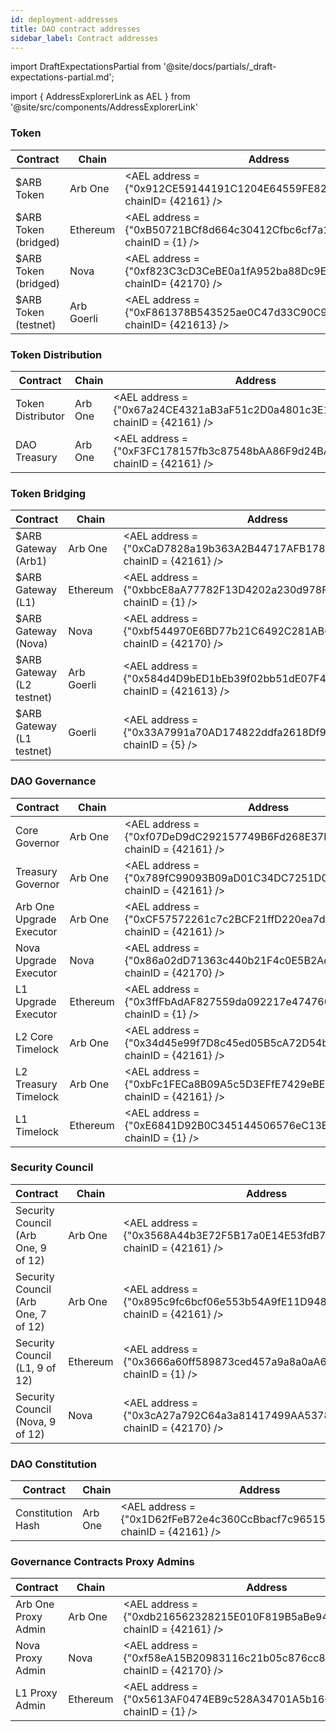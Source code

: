 ```yaml
---
id: deployment-addresses
title: DAO contract addresses
sidebar_label: Contract addresses
---
```


import DraftExpectationsPartial from '@site/docs/partials/\_draft-expectations-partial.md';

<DraftExpectationsPartial />

import { AddressExplorerLink as AEL } from '@site/src/components/AddressExplorerLink'

### Token

| Contract             | Chain      | Address                                                                            |
| -------------------- | ---------- | ---------------------------------------------------------------------------------- |
| $ARB Token           | Arb One    | <AEL address = {"0x912CE59144191C1204E64559FE8253a0e49E6548"} chainID= {42161} />  |
| $ARB Token (bridged) | Ethereum   | <AEL address = {"0xB50721BCf8d664c30412Cfbc6cf7a15145234ad1"} chainID = {1} />     |
| $ARB Token (bridged) | Nova       | <AEL address = {"0xf823C3cD3CeBE0a1fA952ba88Dc9EEf8e0Bf46AD"} chainID= {42170} />  |
| $ARB Token (testnet) | Arb Goerli | <AEL address = {"0xF861378B543525ae0C47d33C90C954Dc774Ac1F9"} chainID= {421613} /> |

### Token Distribution

| Contract          | Chain | Address                                                                            |
| ----------------- | ----- | ---------------------------------------------------------------------------------- |
| Token Distributor | Arb One | <AEL address = {"0x67a24CE4321aB3aF51c2D0a4801c3E111D88C9d9"} chainID = {42161} /> |
| DAO Treasury      | Arb One | <AEL address = {"0xF3FC178157fb3c87548bAA86F9d24BA38E649B58"} chainID = {42161} /> |

### Token Bridging

| Contract                  | Chain      | Address                                                                             |
| ------------------------- | ---------- | ----------------------------------------------------------------------------------- |
| $ARB Gateway (Arb1)       | Arb One    | <AEL address = {"0xCaD7828a19b363A2B44717AFB1786B5196974D8E"} chainID = {42161} />  |
| $ARB Gateway (L1)         | Ethereum   | <AEL address = {"0xbbcE8aA77782F13D4202a230d978F361B011dB27"} chainID = {1} />      |
| $ARB Gateway (Nova)       | Nova       | <AEL address = {"0xbf544970E6BD77b21C6492C281AB60d0770451F4"} chainID = {42170} />  |
| $ARB Gateway (L2 testnet) | Arb Goerli | <AEL address = {"0x584d4D9bED1bEb39f02bb51dE07F493D3A5CdaA0"} chainID = {421613} /> |
| $ARB Gateway (L1 testnet) | Goerli     | <AEL address = {"0x33A7991a70AD174822ddfa2618Df9C8f17c04563"} chainID = {5} />      |

### DAO Governance

| Contract                 | Chain    | Address                                                                            |
| ------------------------ | -------- | ---------------------------------------------------------------------------------- |
| Core Governor            | Arb One  | <AEL address = {"0xf07DeD9dC292157749B6Fd268E37DF6EA38395B9"} chainID = {42161} /> |
| Treasury Governor        | Arb One  | <AEL address = {"0x789fC99093B09aD01C34DC7251D0C89ce743e5a4"} chainID = {42161} /> |
| Arb One Upgrade Executor | Arb One  | <AEL address = {"0xCF57572261c7c2BCF21ffD220ea7d1a27D40A827"} chainID = {42161} /> |
| Nova Upgrade Executor    | Nova     | <AEL address = {"0x86a02dD71363c440b21F4c0E5B2Ad01Ffe1A7482"} chainID = {42170} /> |
| L1 Upgrade Executor      | Ethereum | <AEL address = {"0x3ffFbAdAF827559da092217e474760E2b2c3CeDd"} chainID = {1} />     |
| L2 Core Timelock         | Arb One  | <AEL address = {"0x34d45e99f7D8c45ed05B5cA72D54bbD1fb3F98f0"} chainID = {42161} /> |
| L2 Treasury Timelock     | Arb One  | <AEL address = {"0xbFc1FECa8B09A5c5D3EFfE7429eBE24b9c09EF58"} chainID = {42161} /> |
| L1 Timelock              | Ethereum | <AEL address = {"0xE6841D92B0C345144506576eC13ECf5103aC7f49"} chainID = {1} />     |

### Security Council

| Contract                            | Chain    | Address                                                                            |
| ----------------------------------- | -------- | ---------------------------------------------------------------------------------- |
| Security Council (Arb One, 9 of 12) | Arb One  | <AEL address = {"0x3568A44b3E72F5B17a0E14E53fdB7366B3B7Ad13"} chainID = {42161} /> |
| Security Council (Arb One, 7 of 12) | Arb One  | <AEL address = {"0x895c9fc6bcf06e553b54A9fE11D948D67a9B76FA"} chainID = {42161} /> |
| Security Council (L1, 9 of 12)      | Ethereum | <AEL address = {"0x3666a60ff589873ced457a9a8a0aA6F83D708767"} chainID = {1} />     |
| Security Council (Nova, 9 of 12)    | Nova     | <AEL address = {"0x3cA27a792C64a3a81417499AA53786A41812B2cd"} chainID = {42170} /> |

### DAO Constitution

| Contract          | Chain | Address                                                                            |
| ----------------- | ----- | ---------------------------------------------------------------------------------- |
| Constitution Hash | Arb One | <AEL address = {"0x1D62fFeB72e4c360CcBbacf7c965153b00260417"} chainID = {42161} /> |

### Governance Contracts Proxy Admins

| Contract            | Chain | Address                                                                            |
| ------------------- | ----- | ---------------------------------------------------------------------------------- |
| Arb One Proxy Admin | Arb One | <AEL address = {"0xdb216562328215E010F819B5aBe947bad4ca961e"} chainID = {42161} /> |
| Nova Proxy Admin    | Nova | <AEL address = {"0xf58eA15B20983116c21b05c876cc8e6CDAe5C2b9"} chainID = {42170} /> |
| L1 Proxy Admin      | Ethereum     | <AEL address = {"0x5613AF0474EB9c528A34701A5b1662E3C8FA0678"} chainID = {1} />     |
